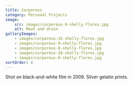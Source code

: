 ```yaml
---
title: Corporeus
category: Personal Projects
image:
    src: images/corporeus-9-shelly-flores.jpg
    alt: Meat and drain
galleryImages:
    - images/corporeus-15-shelly-flores.jpg
    - images/corporeus-9-shelly-flores.jpg
    - images/corporeus-8-shelly-flores.jpg
    - images/corporeus-10-shelly-flores.jpg
    - images/corporeus-6-shelly-flores.jpg
sortOrder: 4
---
```


Shot on black-and-white film in 2009. Silver gelatin prints.
